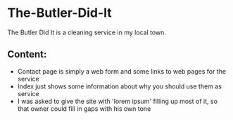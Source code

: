 # The-Butler-Did-It
The Butler Did It is a cleaning service in my local town.

## Content:
- Contact page is simply a web form and some links to web pages for the service
- Index just shows some information about why you should use them as service
- I was asked to give the site with 'lorem ipsum' filling up most of it, so that owner could fill in gaps with his own tone
